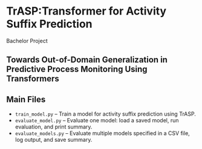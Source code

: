 # TrASP:Transformer for Activity Suffix Prediction

Bachelor Project

## Towards Out-of-Domain Generalization in Predictive Process Monitoring Using Transformers


## Main Files

- `train_model.py`  – Train a model for activity suffix prediction using TrASP.  
- `evaluate_model.py`  – Evaluate one model: load a saved model, run evaluation, and print summary. 
- `evaluate_models.py`  – Evaluate multiple models specified in a CSV file, log output, and save summary.

